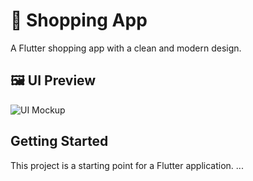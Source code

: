 # 🛒 Shopping App

A Flutter shopping app with a clean and modern design.

## 🖼️ UI Preview

![UI Mockup](assets/ui_mockup.png)

## Getting Started

This project is a starting point for a Flutter application.
...
